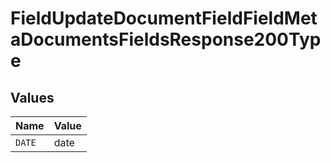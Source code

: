 # FieldUpdateDocumentFieldFieldMetaDocumentsFieldsResponse200Type


## Values

| Name   | Value  |
| ------ | ------ |
| `DATE` | date   |